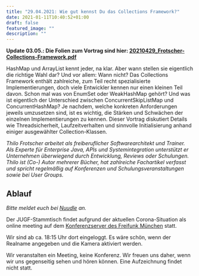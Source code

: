 ```yaml
---
title: "29.04.2021: Wie gut kennst Du das Collections Framework?"
date: 2021-01-11T10:40:52+01:00
draft: false
featured_image: ""
description: ""
---
```


**Update 03.05.: Die Folien zum Vortrag sind hier: [20210429_Frotscher-Collections-Framework.pdf](/res/20210429_Frotscher-Collections-Framework.pdf)**

HashMap und ArrayList kennt jeder, na klar. Aber wann stellen sie eigentlich die richtige Wahl dar? Und vor allem: Wann
nicht? Das Collections Framework enthält zahlreiche, zum Teil recht spezialisierte Implementierungen, doch viele
Entwickler kennen nur einen kleinen Teil davon. Schon mal was von EnumSet oder WeakHashMap gehört? Und was ist
eigentlich der Unterschied zwischen ConcurrentSkipListMap und ConcurrentHashMap? Je nachdem, welche konkreten
Anforderungen jeweils umzusetzen sind, ist es wichtig, die Stärken und Schwächen der einzelnen Implementierungen zu
kennen. Dieser Vortrag diskutiert Details wie Threadsicherheit, Laufzeitverhalten und sinnvolle Initialisierung anhand
einiger ausgewählter Collection-Klassen.

_Thilo Frotscher arbeitet als freiberuflicher Softwarearchitekt und Trainer. Als Experte für Enterprise Java, APIs
und Systemintegration unterstützt er Unternehmen überwiegend durch Entwicklung, Reviews oder Schulungen. Thilo ist
(Co-) Autor mehrerer Bücher, hat zahlreiche Fachartikel verfasst und spricht regelmäßig auf Konferenzen und
Schulungsveranstaltungen sowie bei User Groups._

## Ablauf 

_Bitte meldet euch bei [Nuudle](https://nuudel.digitalcourage.de/EtdjjdXx9dzTLJji) an._

Der JUGF-Stammtisch findet aufgrund der aktuellen Corona-Situation als online meeting auf dem [Konferenzserver des Freifunk München](https://meet.ffmuc.net/jugfmeeting) statt.

Wir sind ab ca. 18:15 Uhr dort eingeloggt. Es wäre schön, wenn der Realname angegeben und die Kamera aktiviert werden.

Wir veranstalten ein Meeting, keine Konferenz. Wir freuen uns daher, wenn wir uns gegenseitig sehen und hören können.
Eine Aufzeichnung findet nicht statt.